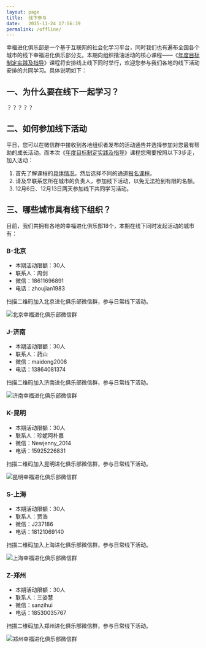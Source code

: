 ```yaml
---
layout: page
title:  线下参与
date:   2015-11-24 17:56:39
permalink: /offline/
---
```


幸福进化俱乐部是一个基于互联网的社会化学习平台，同时我们也有遍布全国各个城市的线下幸福进化俱乐部分支。本期向组织揩油活动的核心课程——《[年度目标制定实践及指导](http://nianmubiao.com/lesson/)》课程将安排线上线下同时举行，欢迎您参与我们各地的线下活动安排的共同学习。具体说明如下：

## 一、为什么要在线下一起学习？

？？？？？

## 二、如何参加线下活动

平日，您可以在微信群中接收到各地组织者发布的活动通告并选择参加对您最有帮助的成长活动。而本次《[年度目标制定实践及指导](http://nianmubiao.com/lesson/)》课程您需要按照以下3步走，加入活动：

1. 首先了解课程的[具体情况](http://nianmubiao.com/lesson/)，然后选择不同的通道[报名课程](http://nianmubiao.com/enroll/)。
2. 请及早联系您所在城市的负责人，参加线下活动，以免无法抢到有限的名额。
3. 12月6日、12月13日两天参加线下共同学习活动。

## 三、哪些城市具有线下组织？

目前，我们共拥有各地的幸福进化俱乐部18个，本期在线下同时发起活动的城市有：

### B-北京

- 本期活动限额：30人
- 联系人：周剑
- 微信：18611696891
- 电话：zhoujian1983

扫描二维码加入北京进化俱乐部微信群，参与日常线下活动。

![北京幸福进化俱乐部微信群](http://77fm42.com1.z0.glb.clouddn.com/o-bj.jpg)

### J-济南

- 本期活动限额：30人
- 联系人：药山
- 微信：maidong2008
- 电话：13864081374

扫描二维码加入济南进化俱乐部微信群，参与日常线下活动。

![济南幸福进化俱乐部微信群](http://77fm42.com1.z0.glb.clouddn.com/o-jn.jpg)

### K-昆明

- 本期活动限额：30人
- 联系人：珍妮阿朴嘉
- 微信：Newjenny_2014
- 电话：15925226831

扫描二维码加入昆明进化俱乐部微信群，参与日常线下活动。

![昆明幸福进化俱乐部微信群](http://77fm42.com1.z0.glb.clouddn.com/o-km.jpg)

### S-上海

- 本期活动限额：30人
- 联系人：贾浩
- 微信：J237186
- 电话：18121069140

扫描二维码加入上海进化俱乐部微信群，参与日常线下活动。

![上海幸福进化俱乐部微信群](http://77fm42.com1.z0.glb.clouddn.com/o-sh.jpg)

### Z-郑州

- 本期活动限额：30人
- 联系人：三姿慧
- 微信：sanzihui
- 电话：18530035767

扫描二维码加入郑州进化俱乐部微信群，参与日常线下活动。

![郑州幸福进化俱乐部微信群](http://77fm42.com1.z0.glb.clouddn.com/o-zz.jpg)










